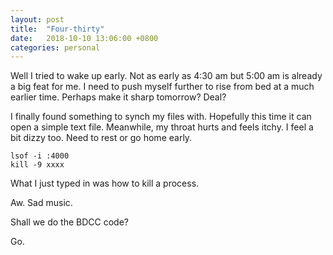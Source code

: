 ```yaml
---
layout: post
title:  "Four-thirty"
date:   2018-10-10 13:06:00 +0800
categories: personal
---
```

Well I tried to wake up early. Not as early as 4:30 am but 5:00 am is already a big feat for me. I need to push myself further to rise from bed at a much earlier time. Perhaps make it sharp tomorrow? Deal?

I finally found something  to synch my files with. Hopefully this time it can open a simple text file. Meanwhile, my throat hurts and feels itchy. I feel a bit dizzy too. Need to rest or go home early. 

```
lsof -i :4000
kill -9 xxxx
```

What I just typed in was how to kill a process.

Aw. Sad music.

Shall we do the BDCC code?

Go.